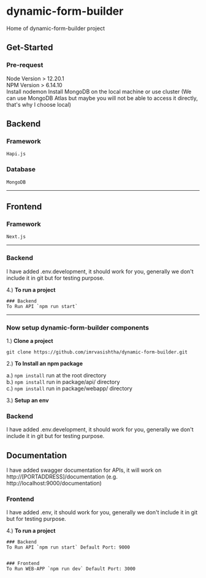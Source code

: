 # dynamic-form-builder

Home of dynamic-form-builder project

## Get-Started

### Pre-request

Node Version > 12.20.1  
NPM Version > 6.14.10  
Install nodemon
Install MongoDB on the local machine or use cluster (We can use MongoDB Atlas
but maybe you will not be able to access it directly, that's why I choose local)

## Backend

### Framework

    Hapi.js

### Database

    MongoDB

---

## Frontend

### Framework

    Next.js

---

### Backend

I have added .env.development, it should work for you,
generally we don't include it in git but for testing purpose.

4.) **To run a project**

    ### Backend
    To Run API `npm run start`

---

### Now setup dynamic-form-builder components

1.) **Clone a project**

`git clone https://github.com/imrvasishtha/dynamic-form-builder.git`

2.) **To Install an npm package**

a.) `npm install` run at the root directory  
 b.) `npm install` run in package/api/ directory  
 c.) `npm install` run in package/webapp/ directory

3.) **Setup an env**

### Backend

I have added .env.development, it should work for you,
generally we don't include it in git but for testing purpose.

## Documentation

I have added swagger documentation for APIs, it will work on
http://[PORTADDRESS]/documentation (e.g. http://localhost:9000/documentation)

### Frontend

I have added .env, it should work for you,
generally we don't include it in git but for testing purpose.

4.) **To run a project**

    ### Backend
    To Run API `npm run start` Default Port: 9000


    ### Frontend
    To Run WEB-APP `npm run dev` Default Port: 3000
